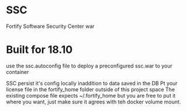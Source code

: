 # SSC
Fortify Software Security Center war

# Built for 18.10
use the ssc.autoconfig file to deploy a preconfigured ssc.war to your container

SSC persist it's config locally inaddition to data saved in the DB
Pt your license file in the fortify_home folder outside of this project space
The existing compose file expects ~/.fortify_home but you are free to put it where you want, just make sure it agrees with teh docker volume mount.
